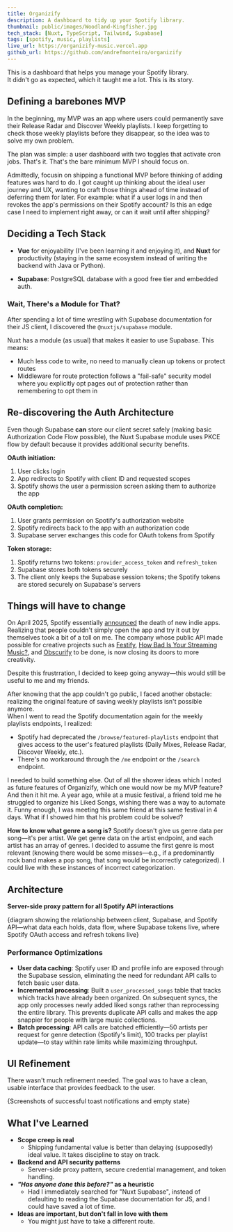 ```yaml
---
title: Organizify
description: A dashboard to tidy up your Spotify library.
thumbnail: public/images/Woodland-Kingfisher.jpg
tech_stack: [Nuxt, TypeScript, Tailwind, Supabase]
tags: [spotify, music, playlists]
live_url: https://organizify-music.vercel.app
github_url: https://github.com/andrefmonteiro/organizify
---
```

This is a dashboard that helps you manage your Spotify library.  
It didn't go as expected, which it taught me a lot. This is its story.

## Defining a barebones MVP

In the beginning, my MVP was an app where users could permanently save their Release Radar and Discover Weekly playlists. I keep forgetting to check those weekly playlists before they disappear, so the idea was to solve my own problem.

The plan was simple: a user dashboard with two toggles that activate cron jobs. That's it. That's the bare minimum MVP I should focus on.

Admittedly, focusin on shipping a functional MVP before thinking of adding features was hard to do. I got caught up thinking about the ideal user journey and UX, wanting to craft those things ahead of time instead of deferring them for later. For example: what if a user logs in and then revokes the app's permissions on their Spotify account? Is this an edge case I need to implement right away, or can it wait until after shipping?

## Deciding a Tech Stack

- **Vue** for enjoyability (I've been learning it and enjoying it), and **Nuxt** for productivity (staying in the same ecosystem instead of writing the backend with Java or Python).

- **Supabase**: PostgreSQL database with a good free tier and embedded auth.

### Wait, There's a Module for That?

After spending a lot of time wrestling with Supabase documentation for their JS client, I discovered the `@nuxtjs/supabase` module.

Nuxt has a module (as usual) that makes it easier to use Supabase. This means:
- Much less code to write, no need to manually clean up tokens or protect routes
- Middleware for route protection follows a "fail-safe" security model where you explicitly opt pages out of protection rather than remembering to opt them in

## Re-discovering the Auth Architecture

Even though Supabase **can** store our client secret safely (making basic Authorization Code Flow possible), the Nuxt Supabase module uses PKCE flow by default because it provides additional security benefits.

**OAuth initiation:**
1. User clicks login
2. App redirects to Spotify with client ID and requested scopes  
3. Spotify shows the user a permission screen asking them to authorize the app

**OAuth completion:**
1. User grants permission on Spotify's authorization website
2. Spotify redirects back to the app with an authorization code
3. Supabase server exchanges this code for OAuth tokens from Spotify

**Token storage:**
1. Spotify returns two tokens: `provider_access_token` and `refresh_token`
2. Supabase stores both tokens securely
3. The client only keeps the Supabase session tokens; the Spotify tokens are stored securely on Supabase's servers

## Things will have to change

On April 2025, Spotify essentially [announced](https://developer.spotify.com/blog/2025-04-15-updating-the-criteria-for-web-api-extended-access) the death of new indie apps.  
Realizing that people couldn't simply open the app and try it out by themselves took a bit of a toll on me. The company whose public API made possible for creative projects such as [Festify](https://salty-beach-42139.herokuapp.com/), [How Bad Is Your Streaming Music?](https://pudding.cool/2021/10/judge-my-music/), and [Obscurify](https://www.obscurifymusic.com/login) to be done, is now closing its doors to more creativity.

Despite this frustrration, I decided to keep going anyway—this would still be useful to me and my friends.

After knowing that the app couldn't go public, I faced another obstacle: realizing the original feature of saving weekly playlists isn't possible anymore.  
When I went to read the Spotify documentation again for the weekly playlists endpoints, I realized:

- Spotify had deprecated the `/browse/featured-playlists` endpoint that gives access to the user's featured playlists (Daily Mixes, Release Radar, Discover Weekly, etc.).
- There's no workaround through the `/me` endpoint or the `/search` endpoint.

I needed to build something else. Out of all the shower ideas which I noted as future features of Organizify, which one would now be my MVP feature?  
And then it hit me. A year ago, while at a music festival, a friend told me he struggled to organize his Liked Songs, wishing there was a way to automate it. Funny enough, I was meeting this same friend at this same festival in 4 days. What if I showed him that his problem could be solved?

**How to know what genre a song is?** Spotify doesn't give us genre data per song—it's per artist. We get genre data on the artist endpoint, and each artist has an array of genres. I decided to assume the first genre is most relevant (knowing there would be some misses—e.g., if a predominantly rock band makes a pop song, that song would be incorrectly categorized). I could live with these instances of incorrect categorization.

## Architecture

**Server-side proxy pattern for all Spotify API interactions**

{diagram showing the relationship between client, Supabase, and Spotify API—what data each holds, data flow, where Supabase tokens live, where Spotify OAuth access and refresh tokens live}

### Performance Optimizations

- **User data caching**: Spotify user ID and profile info are exposed through the Supabase session, eliminating the need for redundant API calls to fetch basic user data.
- **Incremental processing**: Built a `user_processed_songs` table that tracks which tracks have already been organized. On subsequent syncs, the app only processes newly added liked songs rather than reprocessing the entire library. This prevents duplicate API calls and makes the app snappier for people with large music collections.
- **Batch processing**: API calls are batched efficiently—50 artists per request for genre detection (Spotify's limit), 100 tracks per playlist update—to stay within rate limits while maximizing throughput.

## UI Refinement

There wasn't much refinement needed. The goal was to have a clean, usable interface that provides feedback to the user.

{Screenshots of successful toast notifications and empty state}

## What I've Learned

- **Scope creep is real**
	- Shipping fundamental value is better than delaying (supposedly) ideal value. It takes discipline to stay on track.
- **Backend and API security patterns**
	- Server-side proxy pattern, secure credential management, and token handling.
- ***"Has anyone done this before?"* as a heuristic**
	-  Had I immediately searched for "Nuxt Supabase", instead of defaulting to reading the Supabase documentation for JS, and I could have saved a lot of time.
- **Ideas are important, but don't fall in love with them**
	- You might just have to take a different route.